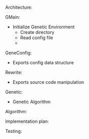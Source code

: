 Architecture: 

GMain: 
* Initialize Genetic Environment
  - Create directory
  - Read config file
  - 

GeneConfig: 
* Exports config data structure

Rewrite: 
* Exports source code manipulation

Genetic: 
* Genetic Algorithm

Algorithm: 

Implementation plan: 

Testing: 

